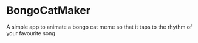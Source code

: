 # BongoCatMaker
A simple app to animate a bongo cat meme so that it taps to the rhythm of your favourite song
